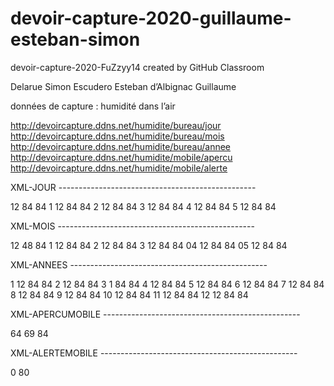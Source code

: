 # devoir-capture-2020-guillaume-esteban-simon
devoir-capture-2020-FuZzyy14 created by GitHub Classroom
 
Delarue Simon
Escudero Esteban
d’Albignac Guillaume

données de capture : humidité dans l’air

http://devoircapture.ddns.net/humidite/bureau/jour
http://devoircapture.ddns.net/humidite/bureau/mois
http://devoircapture.ddns.net/humidite/bureau/annee
http://devoircapture.ddns.net/humidite/mobile/apercu
http://devoircapture.ddns.net/humidite/mobile/alerte


XML-JOUR	-------------------------------------------------

<humidite>
	<bureau>
		<jour>
			<min>12</min>
		<moyenne>84</moyenne>	
		<max>84</max>	
			<heure>
				<valeur>1</valeur>
				<min>12</min>
			<moyenne>84</moyenne>	
			<max>84</max>	
</heure>
<heure>
				<valeur>2</valeur>
				<min>12</min>
			<moyenne>84</moyenne>	
			<max>84</max>	
</heure>	
<heure>
				<valeur>3</valeur>
				<min>12</min>
			<moyenne>84</moyenne>	
			<max>84</max>	
</heure>
<heure>
				<valeur>4</valeur>
				<min>12</min>
			<moyenne>84</moyenne>	
			<max>84</max>	
</heure>
<heure>
				<valeur>5</valeur>
				<min>12</min>
			<moyenne>84</moyenne>	
			<max>84</max>	
</heure>	
		</jour>
	</bureau>
</humidite>


XML-MOIS -------------------------------------------------

<humidite>
	<bureau>
		<mois>
			<min>12</min>
		<moyenne>48</moyenne>	
		<max>84</max>	
			<jour>
				<valeur>1</valeur>
				<min>12</min>
			<moyenne>84</moyenne>	
			<max>84</max>	
</jour>
<jour>
				<valeur>2</valeur>
				<min>12</min>
			<moyenne>84</moyenne>	
			<max>84</max>	
</jour>	
<jour>
				<valeur>3</valeur>
				<min>12</min>
			<moyenne>84</moyenne>	
			<max>84</max>	
</jour>
<jour>
				<valeur>04</valeur>
				<min>12</min>
			<moyenne>84</moyenne>	
			<max>84</max>	
</jour>
<jour>
				<valeur>05</valeur>
				<min>12</min>
			<moyenne>84</moyenne>	
			<max>84</max>	
</jour>	
		</mois>
	</bureau>
</humidite>


XML-ANNEES -------------------------------------------------

<humidite>
	<bureau>
		<annee>
			<mois>
				<valeur>1</valeur>
				<min>12</min>
				<moyenne>84</moyenne>
				<max>84</max>
</mois>
			<mois>
				<valeur>2</valeur>
				<min>12</min>
				<moyenne>84</moyenne>
				<max>84</max>
</mois>
			<mois>
				<valeur>3</valeur>
				<min>1</min>
				<moyenne>84</moyenne>
				<max>84</max>
</mois>
			<mois>
				<valeur>4</valeur>
				<min>12</min>
				<moyenne>84</moyenne>
				<max>84</max>
</mois>
			<mois>
				<valeur>5</valeur>
				<min>12</min>
				<moyenne>84</moyenne>
				<max>84</max>
</mois>
			<mois>
				<valeur>6</valeur>
				<min>12</min>
				<moyenne>84</moyenne>
				<max>84</max>
</mois>
			<mois>
				<valeur>7</valeur>
				<min>12</min>
				<moyenne>84</moyenne>
				<max>84</max>
</mois>
			<mois>
				<valeur>8</valeur>
				<min>12</min>
				<moyenne>84</moyenne>
				<max>84</max>
</mois>
			<mois>
				<valeur>9</valeur>
				<min>12</min>
				<moyenne>84</moyenne>
				<max>84</max>
</mois>
			<mois>
				<valeur>10</valeur>
				<min>12</min>
				<moyenne>84</moyenne>
				<max>84</max>
</mois>
			<mois>
				<valeur>11</valeur>
				<min>12</min>
				<moyenne>84</moyenne>
				<max>84</max>
</mois>
			<mois>
				<valeur>12</valeur>
				<min>12</min>
				<moyenne>84</moyenne>
				<max>84</max>
</mois>
		</annee>
	</bureau>
</humidite>



XML-APERCUMOBILE  -------------------------------------------------

<humidite>
	<mobile>
		<apercu>
			<mesureactuelle>64</mesureactuelle>
			<moyenne>
				<journee>69</journee>
				<annee>84</annee>	
			</moyenne>
		</apercu>
	</mobile>
</humidite>

XML-ALERTEMOBILE  -------------------------------------------------

<humidite>
	<mobile>
		<alerte>0</alerte>
		<seuil>80</seuil>
	</mobile>
</humidite>
